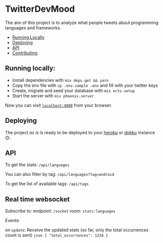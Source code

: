 # TwitterDevMood

The aim of this project is to analyze what people tweets about programming languages and frameworks.

- [Running Locally](#running-locally)
- [Deploying](#deploying)
- [API](#api)
- [Contributing](#contributing)

## Running locally:

  * Install dependencies with `mix deps.get && yarn`
  * Copy the env file with `cp .env.sample .env` and fill with your twitter keys
  * Create, migrate and seed your database with `mix ecto.setup`
  * Start the server with `mix phoenix.server`

Now you can visit [`localhost:4000`](http://localhost:4000) from your browser.


## Deploying

The project *as is* is ready to be deployed to your [heroku](https://www.heroku.com/) or [dokku](https://github.com/dokku/dokku) instance 😊.

## API

To get the stats:
`/api/languages`

You can also filter by tag:
`/api/languages?tag=android`

To get the list of available tags:
`/api/tags`

## Real time websocket

Subscribe to:
  endpoint: `/socket`
  room: `stats:languages`

Events:

  on `update`: Receive the updated stats (so far, only the total occurrences count is sent)
    ```json
    { "total_occurrences": 1234 }
    ```
